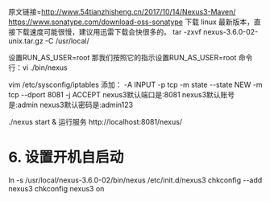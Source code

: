 原文链接=http://www.54tianzhisheng.cn/2017/10/14/Nexus3-Maven/
https://www.sonatype.com/download-oss-sonatype 下载 linux 最新版本，直接下载速度可能很慢，建议用迅雷下载会快很多的。
tar -zxvf nexus-3.6.0-02-unix.tar.gz -C /usr/local/


设置RUN_AS_USER=root
那我们按照它的指示设置RUN_AS_USER=root
命令行：vi ./bin/nexus

vim /etc/sysconfig/iptables
添加：
-A INPUT -p tcp -m state --state NEW -m tcp --dport 8081 -j ACCEPT
nexus3默认端口是:8081
nexus3默认账号是:admin
nexus3默认密码是:admin123

./nexus start & 运行服务
http://localhost:8081/nexus/

# 6. 设置开机自启动
ln -s /usr/local/nexus-3.6.0-02/bin/nexus /etc/init.d/nexus3
chkconfig --add nexus3
chkconfig nexus3 on
